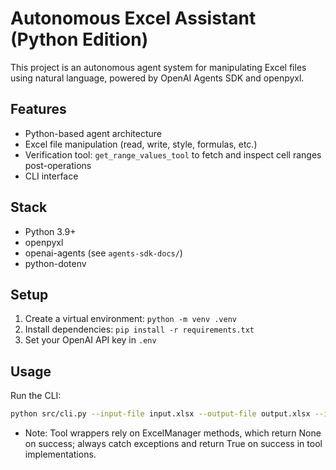 # Autonomous Excel Assistant (Python Edition)

This project is an autonomous agent system for manipulating Excel files using natural language, powered by OpenAI Agents SDK and openpyxl.

## Features
- Python-based agent architecture
- Excel file manipulation (read, write, style, formulas, etc.)
- Verification tool: `get_range_values_tool` to fetch and inspect cell ranges post-operations
- CLI interface

## Stack
- Python 3.9+
- openpyxl
- openai-agents (see `agents-sdk-docs/`)
- python-dotenv

## Setup
1. Create a virtual environment: `python -m venv .venv`
2. Install dependencies: `pip install -r requirements.txt`
3. Set your OpenAI API key in `.env`

## Usage
Run the CLI:
```sh
python src/cli.py --input-file input.xlsx --output-file output.xlsx --instruction "<your instruction>"
```

- Note: Tool wrappers rely on ExcelManager methods, which return None on success; always catch exceptions and return True on success in tool implementations.
